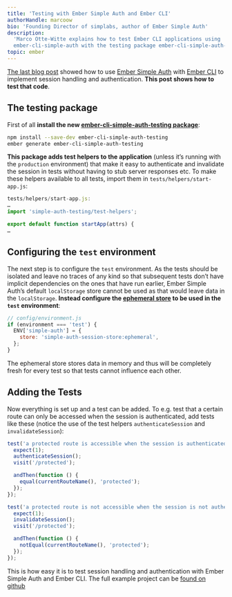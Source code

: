 ```yaml
---
title: 'Testing with Ember Simple Auth and Ember CLI'
authorHandle: marcoow
bio: 'Founding Director of simplabs, author of Ember Simple Auth'
description:
  'Marco Otte-Witte explains how to test Ember CLI applications using
  ember-cli-simple-auth with the testing package ember-cli-simple-auth-testing.'
topic: ember
---
```


[The last blog post](/blog/2014/06/30/using-ember-simple-auth-with-ember-cli 'Using Ember Simple Auth with ember-cli')
showed how to use
[Ember Simple Auth](https://github.com/simplabs/ember-simple-auth) with
[Ember CLI](https://github.com/ember-cli/ember-cli) to implement session
handling and authentication. **This post shows how to test that code**.

<!--break-->

## The testing package

First of all **install the new
[ember-cli-simple-auth-testing package](https://www.npmjs.com/package/ember-cli-simple-auth-testing)**:

```bash
npm install --save-dev ember-cli-simple-auth-testing
ember generate ember-cli-simple-auth-testing
```

**This package adds test helpers to the application** (unless it’s running with
the `production` environment) that make it easy to authenticate and invalidate
the session in tests without having to stub server responses etc. To make these
helpers available to all tests, import them in `tests/helpers/start-app.js`:

```js
tests/helpers/start-app.js:
…
import 'simple-auth-testing/test-helpers';

export default function startApp(attrs) {
…
```

## Configuring the `test` environment

The next step is to configure the `test` environment. As the tests should be
isolated and leave no traces of any kind so that subsequent tests don’t have
implicit dependencies on the ones that have run earlier, Ember Simple Auth’s
default `localStorage` store cannot be used as that would leave data in the
`localStorage`. **Instead configure the
[ephemeral store](http://ember-simple-auth.com/api/classes/EphemeralStore.html)
to be used in the `test` environment**:

```js
// config/environment.js
if (environment === 'test') {
  ENV['simple-auth'] = {
    store: 'simple-auth-session-store:ephemeral',
  };
}
```

The ephemeral store stores data in memory and thus will be completely fresh for
every test so that tests cannot influence each other.

## Adding the Tests

Now everything is set up and a test can be added. To e.g. test that a certain
route can only be accessed when the session is authenticated, add tests like
these (notice the use of the test helpers `authenticateSession` and
`invalidateSession`):

```js
test('a protected route is accessible when the session is authenticated', function () {
  expect(1);
  authenticateSession();
  visit('/protected');

  andThen(function () {
    equal(currentRouteName(), 'protected');
  });
});

test('a protected route is not accessible when the session is not authenticated', function () {
  expect(1);
  invalidateSession();
  visit('/protected');

  andThen(function () {
    notEqual(currentRouteName(), 'protected');
  });
});
```

This is how easy it is to test session handling and authentication with Ember
Simple Auth and Ember CLI. The full example project can be
[found on github](https://github.com/simplabs/ember-simple-auth-example)
